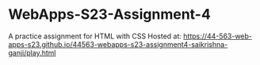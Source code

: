 # WebApps-S23-Assignment-4
A practice assignment for HTML with CSS
Hosted at: https://44-563-web-apps-s23.github.io/44563-webapps-s23-assignment4-saikrishna-ganji/play.html
